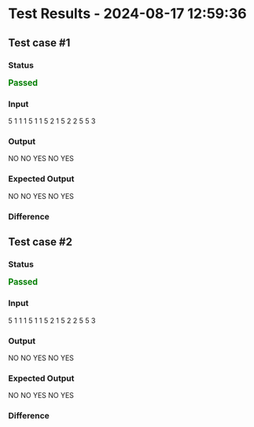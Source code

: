 # Test Results - 2024-08-17 12:59:36
## Test case #1

### Status
<span style="color:green; font-weight:bold; font-size:larger;">Passed</span>

### Input
5
1 1 1
5 1 1
5 2 1
5 2 2
5 5 3


### Output
NO
NO
YES
NO
YES

### Expected Output
NO
NO
YES
NO
YES

### Difference

## Test case #2

### Status
<span style="color:green; font-weight:bold; font-size:larger;">Passed</span>

### Input
5
1 1 1
5 1 1
5 2 1
5 2 2
5 5 3


### Output
NO
NO
YES
NO
YES

### Expected Output
NO
NO
YES
NO
YES

### Difference

